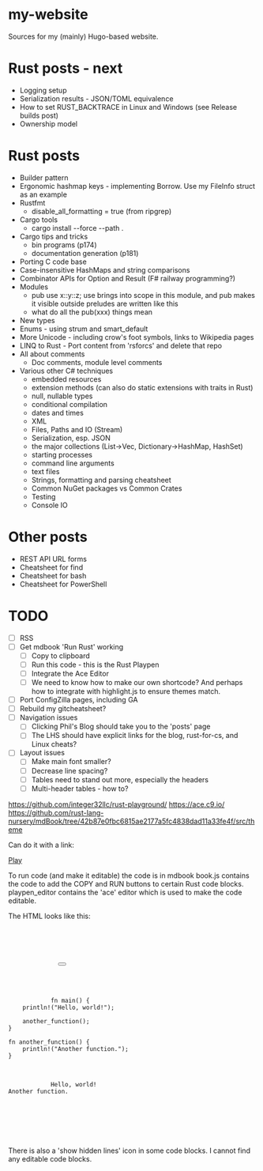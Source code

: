 # my-website

Sources for my (mainly) Hugo-based website.

# Rust posts - next

* Logging setup
* Serialization results - JSON/TOML equivalence
* How to set RUST_BACKTRACE in Linux and Windows (see Release builds post)
* Ownership model

# Rust posts
* Builder pattern
* Ergonomic hashmap keys - implementing Borrow. Use my FileInfo struct as an example
* Rustfmt
  - disable_all_formatting = true (from ripgrep)
* Cargo tools
  - cargo install --force --path .
* Cargo tips and tricks
  - bin programs (p174)
  - documentation generation (p181)
* Porting C code base
* Case-insensitive HashMaps and string comparisons
* Combinator APIs for Option and Result (F# railway programming?)
* Modules
  - pub use x::y::z; use brings into scope in this module, and pub makes it visible outside
    preludes are written like this
  - what do all the pub(xxx) things mean
* New types
* Enums - using strum and smart_default
* More Unicode - including crow's foot symbols, links to Wikipedia pages
* LINQ to Rust - Port content from 'rsforcs' and delete that repo
* All about comments
    - Doc comments, module level comments
* Various other C# techniques
    - embedded resources
    - extension methods (can also do static extensions with traits in Rust)
    - null, nullable types
    - conditional compilation
    - dates and times
    - XML
    - Files, Paths and IO (Stream)
    - Serialization, esp. JSON
    - the major collections (List->Vec, Dictionary->HashMap, HashSet)
    - starting processes
    - command line arguments
    - text files
    - Strings, formatting and parsing cheatsheet
    - Common NuGet packages vs Common Crates
    - Testing
    - Console IO

# Other posts
* REST API URL forms
* Cheatsheet for find
* Cheatsheet for bash
* Cheatsheet for PowerShell


# TODO
* [ ] RSS
* [ ] Get mdbook 'Run Rust' working
    * [ ] Copy to clipboard
    * [ ] Run this code - this is the Rust Playpen
    * [ ] Integrate the Ace Editor
    * [ ] We need to know how to make our own shortcode? And perhaps how to integrate
          with highlight.js to ensure themes match.

* [ ] Port ConfigZilla pages, including GA
* [ ] Rebuild my gitcheatsheet?
* [ ] Navigation issues
    * [ ] Clicking Phil's Blog should take you to the 'posts' page
    * [ ] The LHS should have explicit links for the blog, rust-for-cs, and Linux cheats?
* [ ] Layout issues
    * [ ] Make main font smaller?
    * [ ] Decrease line spacing?
    * [ ] Tables need to stand out more, especially the headers
    * [ ] Multi-header tables - how to?

https://github.com/integer32llc/rust-playground/
https://ace.c9.io/
https://github.com/rust-lang-nursery/mdBook/tree/42b87e0fbc6815ae2177a5fc4838dad11a33fe4f/src/theme


Can do it with a link:

<a href='https://play.integer32.com/?code=fn main() { println!("hello world!"); }'>Play</a>




To run code (and make it editable) the code is in mdbook
book.js contains the code to add the COPY and RUN buttons to certain Rust code blocks.
playpen_editor contains the 'ace' editor which is used to make the code editable.

The HTML looks like this:


<pre>
    <pre class="playpen">
        <div class="buttons">
            <button class="fa fa-copy clip-button" title="Copy to clipboard" aria-label="Copy to clipboard"><i class="tooltiptext"></i></button>
            <button class="fa fa-play play-button" title="Run this code" aria-label="Run this code" hidden=""></button>
        </div>
        <code class="language-rust hljs">
            <span class="hljs-function"><span class="hljs-keyword">fn</span> <span class="hljs-title">main</span></span>() {
    <span class="hljs-built_in">println!</span>(<span class="hljs-string">"Hello, world!"</span>);

    another_function();
}

<span class="hljs-function"><span class="hljs-keyword">fn</span> <span class="hljs-title">another_function</span></span>() {
    <span class="hljs-built_in">println!</span>(<span class="hljs-string">"Another function."</span>);
}

        </code>
        <code class="result hljs language-bash">
            Hello, world!<br>Another function.<br>
        </code>
    </pre>
</pre>



There is also a 'show hidden lines' icon in some code blocks.
I cannot find any editable code blocks.

